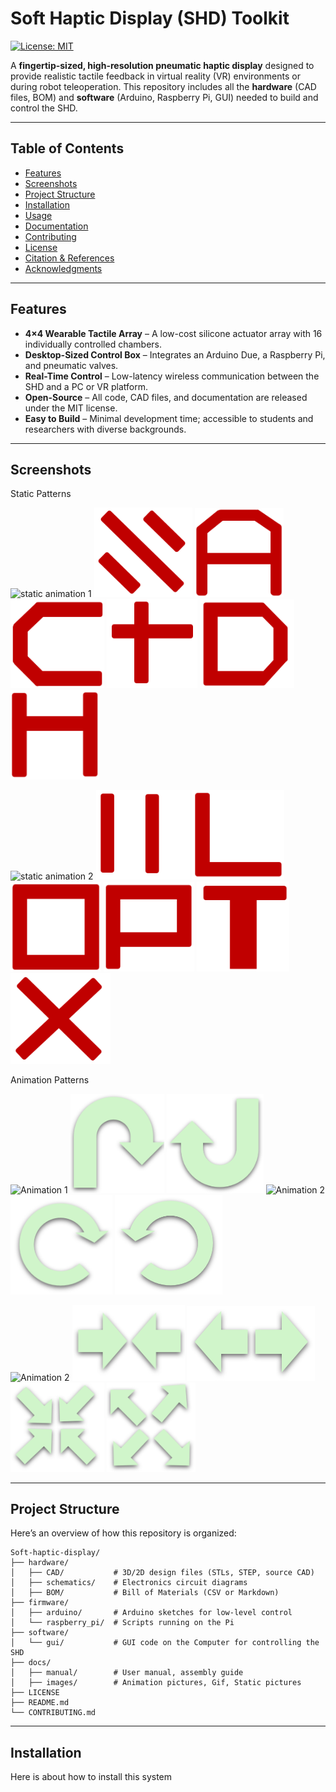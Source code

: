 # Soft Haptic Display (SHD) Toolkit

[![License: MIT](https://img.shields.io/badge/License-MIT-green.svg)](./LICENSE)

A **fingertip-sized, high-resolution pneumatic haptic display** designed to provide realistic tactile feedback in virtual reality (VR) environments or during robot teleoperation. This repository includes all the **hardware** (CAD files, BOM) and **software** (Arduino, Raspberry Pi, GUI) needed to build and control the SHD.

---

## Table of Contents

- [Features](#features)
- [Screenshots](#screenshots)
- [Project Structure](#project-structure)
- [Installation](#installation)
- [Usage](#usage)
- [Documentation](#documentation)
- [Contributing](#contributing)
- [License](#license)
- [Citation & References](#citation--references)
- [Acknowledgments](#acknowledgments)

---

## Features

- **4×4 Wearable Tactile Array** – A low-cost silicone actuator array with 16 individually controlled chambers.
- **Desktop-Sized Control Box** – Integrates an Arduino Due, a Raspberry Pi, and pneumatic valves.
- **Real-Time Control** – Low-latency wireless communication between the SHD and a PC or VR platform.
- **Open-Source** – All code, CAD files, and documentation are released under the MIT license.
- **Easy to Build** – Minimal development time; accessible to students and researchers with diverse backgrounds.

---

## Screenshots

Static Patterns
<p>
  <img src="Docs/images/Gif/static_1.gif" alt="static animation 1" width="160" />
  <img src="Docs/images/Static/1.png" alt="static 1" width="157" />
  <img src="Docs/images/Static/2.png" alt="static 2" width="142" />
  <img src="Docs/images/Static/3.png" alt="static 3" width="150" />
  <img src="Docs/images/Static/4.png" alt="static 4" width="145" />
  <img src="Docs/images/Static/5.png" alt="static 5" width="151" />
  <img src="Docs/images/Static/6.png" alt="static 6" width="142" />
  
</p>

<p>
  <img src="Docs/images/Gif/static_2.gif" alt="static animation 2" width="160" />
  <img src="Docs/images/Static/7.png" alt="static 7" width="150" />
  <img src="Docs/images/Static/8.png" alt="static 8" width="148" />
  <img src="Docs/images/Static/9.png" alt="static 9" width="145" />
  <img src="Docs/images/Static/10.png" alt="static 10" width="145" />
  <img src="Docs/images/Static/11.png" alt="static 11" width="148" />
  <img src="Docs/images/Static/12.png" alt="static 12" width="160" />
  
</p>


Animation Patterns
<p>
  <img src="Docs/images/Gif/1.gif" alt="Animation 1" width="160" />
  <img src="Docs/images/Animation/5.png" alt="Animation 5" width="150" />
  <img src="Docs/images/Animation/6.png" alt="Animation 6" width="155" />
  <img src="Docs/images/Gif/2.gif" alt="Animation 2" width="160" />
  <img src="Docs/images/Animation/7.png" alt="Animation 5" width="163" />
  <img src="Docs/images/Animation/8.png" alt="Animation 6" width="172" />
  
</p>

<p>
  <img src="Docs/images/Gif/3.gif" alt="Animation 2" width="150" />
  <img src="Docs/images/Animation/9.png" alt="Animation 5" width="180" />
  <img src="Docs/images/Animation/10.png" alt="Animation 6" width="205" />
  <img src="Docs/images/Animation/11.png" alt="Animation 5" width="150" />
  <img src="Docs/images/Animation/12.png" alt="Animation 6" width="142" />
  
</p>


---

## Project Structure

Here’s an overview of how this repository is organized:

```plaintext
Soft-haptic-display/
├── hardware/
│   ├── CAD/           # 3D/2D design files (STLs, STEP, source CAD)
│   ├── schematics/    # Electronics circuit diagrams
│   ├── BOM/           # Bill of Materials (CSV or Markdown)
├── firmware/
│   ├── arduino/       # Arduino sketches for low-level control
│   └── raspberry_pi/  # Scripts running on the Pi
├── software/
│   └── gui/           # GUI code on the Computer for controlling the SHD
├── docs/
│   ├── manual/        # User manual, assembly guide
│   ├── images/        # Animation pictures, Gif, Static pictures
├── LICENSE
├── README.md
└── CONTRIBUTING.md

```
--- 

## Installation

Here is about how to install this system